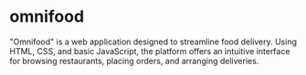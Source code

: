 # omnifood
"Omnifood" is a web application designed to streamline food delivery. Using HTML, CSS, and basic JavaScript, the platform offers an intuitive interface for browsing restaurants, placing orders, and arranging deliveries.
